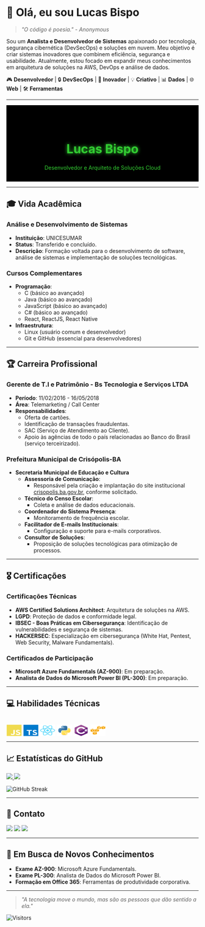 # 👋 Olá, eu sou Lucas Bispo

> *"O código é poesia." - Anonymous*

Sou um **Analista e Desenvolvedor de Sistemas** apaixonado por tecnologia, segurança cibernética (DevSecOps) e soluções em nuvem. Meu objetivo é criar sistemas inovadores que combinem eficiência, segurança e usabilidade. Atualmente, estou focado em expandir meus conhecimentos em arquitetura de soluções na AWS, DevOps e análise de dados.

🎮 **Desenvolvedor** | 🔒 **DevSecOps** | 🚀 **Inovador** | 💡 **Criativo** | 📊 **Dados** | 🌐 **Web** | 🛠️ **Ferramentas**

---

<!-- Fundo animado estilo Matrix -->
<div style="position: relative; width: 100%; height: 200px; overflow: hidden; background: black;">
  <img src="https://i.imgur.com/SE7XqYj.gif" alt="Matrix Background" 
       style="position: absolute; top: 0; left: 0; width: 100%; height: 100%; z-index: -1; opacity: 0.3;" />
  <div style="position: relative; z-index: 1; color: limegreen; text-align: center; padding-top: 50px;">
    <h1 style="font-size: 2rem; text-shadow: 0px 0px 10px limegreen;">Lucas Bispo</h1>
    <p>Desenvolvedor e Arquiteto de Soluções Cloud</p>
  </div>
</div>

---

## 🎓 Vida Acadêmica

### **Análise e Desenvolvimento de Sistemas**
- **Instituição**: UNICESUMAR
- **Status**: Transferido e concluído.
- **Descrição**: Formação voltada para o desenvolvimento de software, análise de sistemas e implementação de soluções tecnológicas.

### **Cursos Complementares**
- **Programação**:
  - C (básico ao avançado)
  - Java (básico ao avançado)
  - JavaScript (básico ao avançado)
  - C# (básico ao avançado)
  - React, ReactJS, React Native
- **Infraestrutura**:
  - Linux (usuário comum e desenvolvedor)
  - Git e GitHub (essencial para desenvolvedores)

---

## 🏆 Carreira Profissional

### **Gerente de T.I e Patrimônio - Bs Tecnologia e Serviços LTDA**
- **Período**: 11/02/2016 - 16/05/2018
- **Área**: Telemarketing / Call Center
- **Responsabilidades**:
  - Oferta de cartões.
  - Identificação de transações fraudulentas.
  - SAC (Serviço de Atendimento ao Cliente).
  - Apoio às agências de todo o país relacionadas ao Banco do Brasil (serviço terceirizado).

### **Prefeitura Municipal de Crisópolis-BA**
- **Secretaria Municipal de Educação e Cultura**
  - **Assessoria de Comunicação**:
    - Responsável pela criação e implantação do site institucional [crisopolis.ba.gov.br](http://crisopolis.ba.gov.br), conforme solicitado.
  - **Técnico do Censo Escolar**:
    - Coleta e análise de dados educacionais.
  - **Coordenador do Sistema Presença**:
    - Monitoramento de frequência escolar.
  - **Facilitador de E-mails Institucionais**:
    - Configuração e suporte para e-mails corporativos.
  - **Consultor de Soluções**:
    - Proposição de soluções tecnológicas para otimização de processos.

---

## 🎖️ Certificações

### **Certificações Técnicas**
- **AWS Certified Solutions Architect**: Arquitetura de soluções na AWS.
- **LGPD**: Proteção de dados e conformidade legal.
- **IBSEC - Boas Práticas em Cibersegurança**: Identificação de vulnerabilidades e segurança de sistemas.
- **HACKERSEC**: Especialização em cibersegurança (White Hat, Pentest, Web Security, Malware Fundamentals).

### **Certificados de Participação**
- **Microsoft Azure Fundamentals (AZ-900)**: Em preparação.
- **Analista de Dados do Microsoft Power BI (PL-300)**: Em preparação.

---

## 💻 Habilidades Técnicas

<div style="display: inline_block"><br>
  <img align="center" alt="Lucas-Js" height="30" width="40" src="https://raw.githubusercontent.com/devicons/devicon/master/icons/javascript/javascript-plain.svg">
  <img align="center" alt="Lucas-Ts" height="30" width="40" src="https://raw.githubusercontent.com/devicons/devicon/master/icons/typescript/typescript-plain.svg">
  <img align="center" alt="Lucas-React" height="30" width="40" src="https://raw.githubusercontent.com/devicons/devicon/master/icons/react/react-original.svg">
  <img align="center" alt="Lucas-Python" height="30" width="40" src="https://raw.githubusercontent.com/devicons/devicon/master/icons/python/python-original.svg">
  <img align="center" alt="Lucas-Csharp" height="30" width="40" src="https://raw.githubusercontent.com/devicons/devicon/master/icons/csharp/csharp-original.svg">
  <img align="center" alt="Lucas-AWS" height="30" width="40" src="https://raw.githubusercontent.com/devicons/devicon/master/icons/amazonwebservices/amazonwebservices-original.svg">
</div>

---

## 📈 Estatísticas do GitHub

<div>
  <a href="https://github.com/Lucas-Bispo">
    <img height="180em" src="https://github-readme-stats.vercel.app/api?username=Lucas-Bispo&show_icons=true&theme=dark&include_all_commits=true&count_private=true"/>
    <img height="180em" src="https://github-readme-stats.vercel.app/api/top-langs/?username=Lucas-Bispo&layout=compact&langs_count=7&theme=dark"/>
  </a>
</div>

![GitHub Streak](https://github-readme-streak-stats.herokuapp.com/?user=Lucas-Bispo&theme=dark)

---

## 📧 Contato

<div> 
    <a href="https://www.linkedin.com/in/lucas-bispo-dev/" target="_blank"><img src="https://img.shields.io/badge/-LinkedIn-%230077B5?style=for-the-badge&logo=linkedin&logoColor=white" target="_blank"></a> 
    <a href = "mailto:lucas.bispo7@outlook.com"><img src="https://img.shields.io/badge/-Gmail-%23333?style=for-the-badge&logo=gmail&logoColor=white" target="_blank"></a>
    <a href="https://wa.me/5571992485435" target="_blank"><img src="https://img.shields.io/badge/WhatsApp-25D366?style=for-the-badge&logo=whatsapp&logoColor=white" target="_blank"></a>
</div>

---

## 🌟 Em Busca de Novos Conhecimentos

- **Exame AZ-900**: Microsoft Azure Fundamentals.
- **Exame PL-300**: Analista de Dados do Microsoft Power BI.
- **Formação em Office 365**: Ferramentas de produtividade corporativa.

---

> *"A tecnologia move o mundo, mas são as pessoas que dão sentido a ela."*

![Visitors](https://visitor-badge.laobi.icu/badge?page_id=Lucas-Bispo.Lucas-Bispo)
